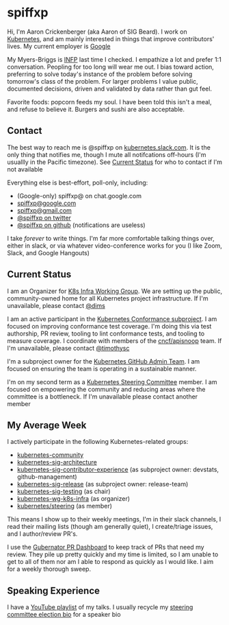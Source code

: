 # spiffxp

Hi, I'm Aaron Crickenberger (aka Aaron of SIG Beard).  I work on [Kubernetes],
and am mainly interested in things that improve contributors' lives. My
current employer is [Google]

My Myers-Briggs is [INFP] last time I checked. I empathize a lot and prefer
1:1 conversation. Peopling for too long will wear me out.  I bias toward
action, preferring to solve today's instance of the problem before solving
tomorrow's class of the problem.  For larger problems I value public,
documented decisions, driven and validated by data rather than gut feel.

Favorite foods: popcorn feeds my soul. I have been told this isn't a meal, and
refuse to believe it. Burgers and sushi are also acceptable.

## Contact

The best way to reach me is @spiffxp on [kubernetes.slack.com]. It is the only
thing that notifies me, though I mute all notifcations off-hours (I'm usuallly
in the Pacific timezone). See [Current Status](#current-status) for who to
contact if I'm not available

Everything else is best-effort, poll-only, including:
- (Google-only) spiffxp@ on chat.google.com
- spiffxp@google.com
- spiffxp@gmail.com
- [@spiffxp on twitter](https://twitter.com/spiffxp)
- [@spiffxp on github](https://github.com/spiffxp) (notifications are useless)

I take _forever_ to write things.  I'm far more comfortable talking things over,
either in slack, or via whatever video-conference works for you (I like Zoom,
Slack, and Google Hangouts)

## Current Status

I am an Organizer for [K8s Infra Working Group][kubernetes-wg-k8s-infra]. We
are setting up the public, community-owned home for all Kubernetes project
infrastructure. If I'm unavailable, please contact [@dims]

I am an active participant in the [Kubernetes Conformance subproject][conformance-definition].
I am focused on improving conformance test coverage. I'm doing this via test
authorship, PR review, tooling to lint conformance tests, and tooling to
measure coverage.  I coordinate with members of the [cncf/apisnoop] team.
If I'm unavailable, please contact [@timothysc]

I'm a subproject owner for the [Kubernetes GitHub Admin Team][github-management].
I am focused on ensuring the team is operating in a sustainable manner.

I'm on my second term as a [Kubernetes Steering Committee][kubernetes/steering]
member. I am focused on empowering the community and reducing areas where the
committee is a bottleneck. If I'm unavailable please contact another member

## My Average Week

I actively participate in the following Kubernetes-related groups:

- [kubernetes-community]
- [kubernetes-sig-architecture]
- [kubernetes-sig-contributor-experience] (as subproject owner: devstats, github-management)
- [kubernetes-sig-release] (as subproject owner: release-team)
- [kubernetes-sig-testing] (as chair)
- [kubernetes-wg-k8s-infra] (as organizer)
- [kubernetes/steering] (as member)

This means I show up to their weekly meetings, I'm in their slack channels,
I read their mailing lists (though am generally quiet), I create/triage
issues, and I author/review PR's.

I use the [Gubernator PR Dashboard][pr-dashboard] to keep track of PRs that
need my review. They pile up pretty quickly and my time is limited, so I am
unable to get to all of them nor am I able to respond as quickly as I would
like. I aim for a weekly thorough sweep.

## Speaking Experience

I have a [YouTube playlist][spiffxp-kubecon-playlist] of my talks.  I usually
recycle my [steering committee election bio][steering-bio] for a speaker bio

[INFP]: https://www.16personalities.com/infp-personality
[spiffxp-kubecon-playlist]: https://www.youtube.com/playlist?list=PL_4oVLpdke3Ny1wmlfFF0N8n9sC-clhBG
[steering-bio]: https://github.com/kubernetes/community/blob/master/events/elections/2018/aaroncrickenberger.md

[Google]: https://github.com/google
[Kubernetes]: https://github.com/kubernetes

[cncf/apisnoop]: https://github.com/cncf/apisnoop
[conformance-definition]: https://github.com/kubernetes/community/tree/master/sig-architecture#conformance-definition
[github-management]: https://github.com/kubernetes/community/tree/master/github-management
[kubernetes-community]: https://github.com/kubernetes/community/tree/master/communication#weekly-meeting
[kubernetes-sig-architecture]: https://github.com/kubernetes/community/tree/master/sig-architecture
[kubernetes-sig-contributor-experience]: https://github.com/kubernetes/community/tree/master/sig-contributor-experience
[kubernetes-sig-release]: https://github.com/kubernetes/community/tree/master/sig-release
[kubernetes-sig-testing]: https://github.com/kubernetes/community/tree/master/sig-testing
[kubernetes-wg-k8s-infra]: https://github.com/kubernetes/community/tree/master/wg-k8s-infra
[kubernetes/steering]: https://github.com/kubernetes/steering

[pr-dashboard]: https://gubernator.k8s.io/pr

[@dims]: https://github.com/dims
[@timothysc]: https://github.com/timothysc
[kubernetes.slack.com]: https://kubernetes.slack.com
[steering@kubernetes.io]: mailto:steering@kubernetes.io
